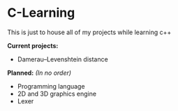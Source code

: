 # C-Learning

This is just to house all of my projects while learning c++

**Current projects:**
- Damerau–Levenshtein distance

**Planned:** *(In no order)*
- Programming language
- 2D and 3D graphics engine
- Lexer
